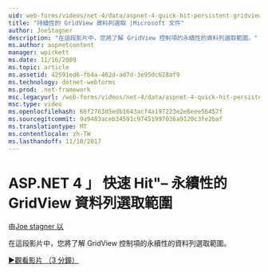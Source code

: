 ```yaml
---
uid: web-forms/videos/net-4/data/aspnet-4-quick-hit-persistent-gridview-row-selection
title: "持續性的 GridView 資料列選取 |Microsoft 文件"
author: JoeStagner
description: "在這段影片中，您將了解 GridView 控制項的永續性的資料列選取範圍。"
ms.author: aspnetcontent
manager: wpickett
ms.date: 11/16/2009
ms.topic: article
ms.assetid: 42591ed6-fb4a-462d-ad7d-3e95dc628af9
ms.technology: dotnet-webforms
ms.prod: .net-framework
msc.legacyurl: /web-forms/videos/net-4/data/aspnet-4-quick-hit-persistent-gridview-row-selection
msc.type: video
ms.openlocfilehash: 66f2763d5edb1643acf4a197223e2e6eee56457f
ms.sourcegitcommit: 9a9483aceb34591c97451997036a9120c3fe2baf
ms.translationtype: MT
ms.contentlocale: zh-TW
ms.lasthandoff: 11/10/2017
---
```

<a name="aspnet-4-quick-hit--persistent-gridview-row-selection"></a>ASP.NET 4 」 快速 Hit"– 永續性的 GridView 資料列選取範圍
====================
由[Joe stagner 以](https://github.com/JoeStagner)

在這段影片中，您將了解 GridView 控制項的永續性的資料列選取範圍。 

[&#9654;觀看影片 （3 分鐘）](https://channel9.msdn.com/Blogs/ASP-NET-Site-Videos/aspnet-4-quick-hit-persistent-gridview-row-selection)
